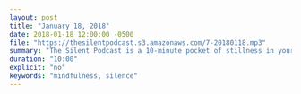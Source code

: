 ```yaml
---
layout: post
title: "January 18, 2018"
date: 2018-01-18 12:00:00 -0500
file: "https://thesilentpodcast.s3.amazonaws.com/7-20180118.mp3"
summary: "The Silent Podcast is a 10-minute pocket of stillness in your day. Listen to it at a set time every day, in the middle of a busy commute, or when you simply need a break from all of the hustle and bustle of distraction around you."
duration: "10:00"
explicit: "no"
keywords: "mindfulness, silence"
---
```

